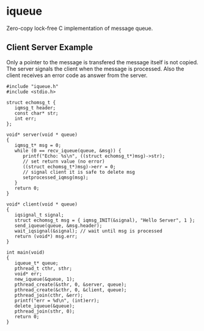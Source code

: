 iqueue
======

Zero-copy lock-free C implementation of message queue.

## Client Server Example

Only a pointer to the message is transfered the message itself
is not copied.
The server signals the client when the message is processed.
Also the client receives an error code as answer from the server.

```
#include "iqueue.h"
#include <stdio.h>

struct echomsg_t {
   iqmsg_t header;
   const char* str;
   int err;
};

void* server(void * queue)
{
   iqmsg_t* msg = 0;
   while (0 == recv_iqueue(queue, &msg)) {
      printf("Echo: %s\n", ((struct echomsg_t*)msg)->str);
      // set return value (no error)
      ((struct echomsg_t*)msg)->err = 0;
      // signal client it is safe to delete msg
      setprocessed_iqmsg(msg); 
   }
   return 0;
}

void* client(void * queue)
{
   iqsignal_t signal;
   struct echomsg_t msg = { iqmsg_INIT(&signal), "Hello Server", 1 };
   send_iqueue(queue, &msg.header);
   wait_iqsignal(&signal); // wait until msg is processed
   return (void*) msg.err;
}

int main(void)
{
   iqueue_t* queue;
   pthread_t cthr, sthr;
   void* err;
   new_iqueue(&queue, 1);
   pthread_create(&sthr, 0, &server, queue);
   pthread_create(&cthr, 0, &client, queue);
   pthread_join(cthr, &err);
   printf("err = %d\n", (int)err);
   delete_iqueue(&queue);
   pthread_join(sthr, 0);
   return 0;
}
```
